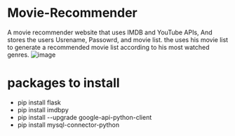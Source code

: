 # Movie-Recommender
A movie recommender website that uses IMDB and YouTube APIs, And stores the users Usrename, Passowrd, and movie list. the uses his movie list to generate a recommended movie list according to his most watched genres.
![image](https://user-images.githubusercontent.com/97995173/215014937-91e47e81-62c0-438d-8221-45119b5b36ff.png)


# packages to install 
- pip install flask
- pip install imdbpy
- pip install --upgrade google-api-python-client
- pip install mysql-connector-python


